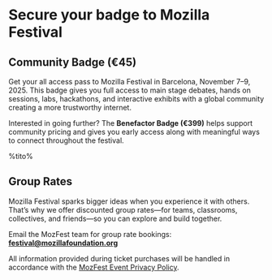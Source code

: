 # Secure your badge to Mozilla Festival

## Community Badge (€45)

Get your all access pass to Mozilla Festival in Barcelona, November 7–9, 2025. This badge gives you full access to main stage debates, hands on sessions, labs, hackathons, and interactive exhibits with a global community creating a more trustworthy internet.  

Interested in going further? The **Benefactor Badge (€399)** helps support community pricing and gives you early access along with meaningful ways to connect throughout the festival.

%tito%

## Group Rates

Mozilla Festival sparks bigger ideas when you experience it with others. That’s why we offer discounted group rates—for teams, classrooms, collectives, and friends—so you can explore and build together.

Email the MozFest team for group rate bookings: **festival@mozillafoundation.org**


All information provided during ticket purchases will be handled in accordance with the [MozFest Event Privacy Policy](https://www.mozillafestival.org/event-privacy-policy).
